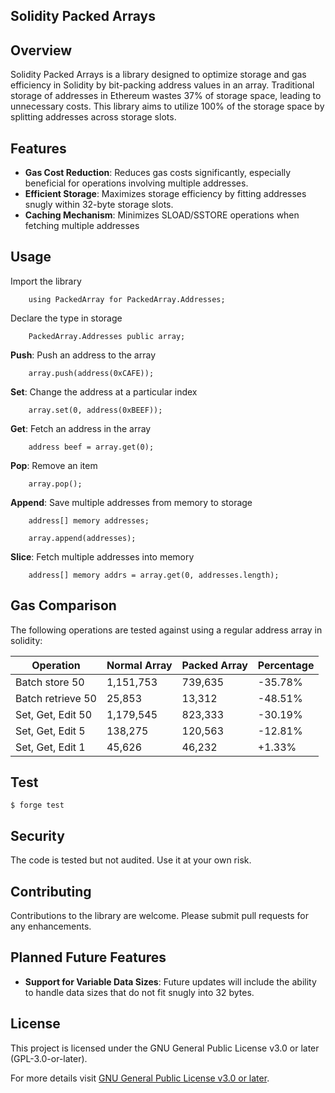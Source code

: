 ## Solidity Packed Arrays

## Overview
Solidity Packed Arrays is a library designed to optimize storage and gas efficiency in Solidity by bit-packing address values in an array. Traditional storage of addresses in Ethereum wastes 37% of storage space, leading to unnecessary costs. This library aims to utilize 100% of the storage space by splitting addresses across storage slots.

## Features

- **Gas Cost Reduction**: Reduces gas costs significantly, especially beneficial for operations involving multiple addresses.
- **Efficient Storage**: Maximizes storage efficiency by fitting addresses snugly within 32-byte storage slots.
- **Caching Mechanism**: Minimizes SLOAD/SSTORE operations when fetching multiple addresses

## Usage

Import the library

```solidity
    using PackedArray for PackedArray.Addresses;
```

Declare the type in storage

```solidity
    PackedArray.Addresses public array;
````
**Push**: Push an address to the array
```solidity 
    array.push(address(0xCAFE));
```

**Set**: Change the address at a particular index
```solidity
    array.set(0, address(0xBEEF));
```

**Get**: Fetch an address in the array
```solidity
    address beef = array.get(0);
```
**Pop**: Remove an item
```solidity
    array.pop();
```

**Append**: Save multiple addresses from memory to storage
```solidity
    address[] memory addresses;

    array.append(addresses);
```
**Slice**: Fetch multiple addresses into memory
```solidity
    address[] memory addrs = array.get(0, addresses.length);
```

## Gas Comparison

The following operations are tested against using a regular address array in solidity:

| Operation          | Normal Array | Packed Array | Percentage |
|--------------------|--------------|--------------|------------|
| Batch store 50     | 1,151,753    | 739,635      | -35.78%    |
| Batch retrieve 50  | 25,853       | 13,312       | -48.51%    |
| Set, Get, Edit 50  | 1,179,545    | 823,333      | -30.19%    |
| Set, Get, Edit 5   | 138,275      | 120,563      | -12.81%    |
| Set, Get, Edit 1   | 45,626       | 46,232       | +1.33%     |


## Test

```shell
$ forge test
```

## Security

The code is tested but not audited. Use it at your own risk.

## Contributing

Contributions to the library are welcome. Please submit pull requests for any enhancements.

## Planned Future Features

- **Support for Variable Data Sizes**: Future updates will include the ability to handle data sizes that do not fit snugly into 32 bytes.

## License

This project is licensed under the GNU General Public License v3.0 or later (GPL-3.0-or-later).

For more details visit [GNU General Public License v3.0 or later](https://www.gnu.org/licenses/gpl-3.0.en.html).

